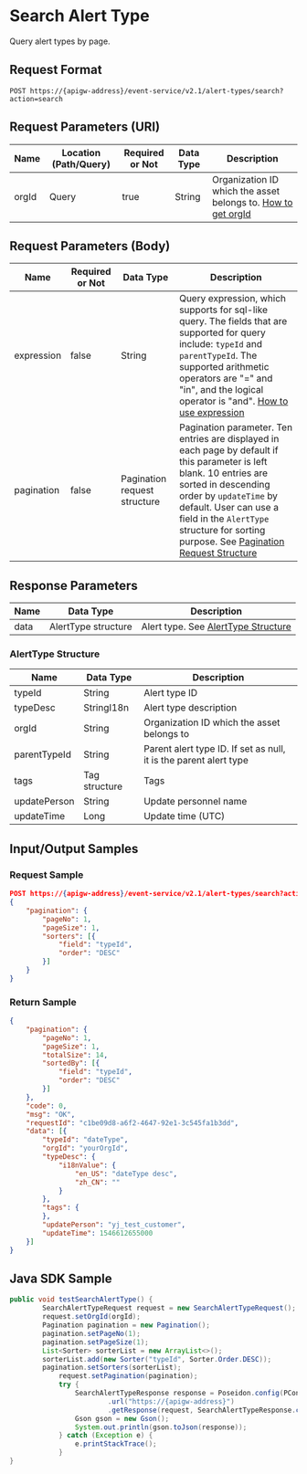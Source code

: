# Search Alert Type



Query alert types by page.

## Request Format

```
POST https://{apigw-address}/event-service/v2.1/alert-types/search?action=search
```

## Request Parameters (URI)

| Name | Location (Path/Query) | Required or Not | Data Type | Description |
|---------------|------------------|----------|-----------|--------------|
| orgId         | Query            | true     | String    | Organization ID which the asset belongs to. [How to get orgId](/docs/api/en/latest/api_faqs#how-to-get-organization-id-orgid-orgid)                |
                                                                 

## Request Parameters (Body)
| Name            | Required or Not | Data Type | Description |
|------|-----------------|-----------|-------------|
| expression         | false    | String   | Query expression, which supports for sql-like query. The fields that are supported for query include: `typeId` and `parentTypeId`. The supported arithmetic operators are "=" and "in", and the logical operator is "and". [How to use expression](/docs/api/en/latest/api_faqs.html#how-to-use-expression)|
| pagination     | false     | Pagination request structure    | Pagination parameter. Ten entries are displayed in each page by default if this parameter is left blank. 10 entries are sorted in descending order by `updateTime` by default. User can use a field in the `AlertType` structure for sorting purpose. See [Pagination Request Structure](/docs/api/en/latest/overview.html#pagination-request-structure) |

## Response Parameters

| Name | Data Type     | Description          |
|-------|----------------|---------------------------|
| data  | AlertType structure  | Alert type. See [AlertType Structure](/docs/api/en/latest/event/search_alert_type.html#id4) |

### AlertType Structure

| Name | Data Type     | Description          |
|----------------|-----------------------|----------|
| typeId        | String                | Alert type ID|
| typeDesc   | StringI18n            | Alert type description|
| orgId          | String                |  Organization ID which the asset belongs to|
| parentTypeId        | String          | Parent alert type ID. If set as null, it is the parent alert type |
| tags        | Tag structure          | Tags|
| updatePerson        | String                | Update personnel name|
| updateTime    | Long                | Update time (UTC)



## Input/Output Samples

### Request Sample

```json
POST https://{apigw-address}/event-service/v2.1/alert-types/search?action=search&orgId=1c499110e8800000
{
	"pagination": {
		"pageNo": 1,
		"pageSize": 1,
		"sorters": [{
			"field": "typeId",
			"order": "DESC"
		}]
	}
}
```

### Return Sample

```json
{
	"pagination": {
		"pageNo": 1,
		"pageSize": 1,
		"totalSize": 14,
		"sortedBy": [{
			"field": "typeId",
			"order": "DESC"
		}]
	},
	"code": 0,
	"msg": "OK",
	"requestId": "c1be09d8-a6f2-4647-92e1-3c545fa1b3dd",
	"data": [{
		"typeId": "dateType",
		"orgId": "yourOrgId",
		"typeDesc": {
			"i18nValue": {
				"en_US": "dateType desc",
				"zh_CN": ""
			}
		},
		"tags": {		
		},
		"updatePerson": "yj_test_customer",
		"updateTime": 1546612655000
	}]
}
```

## Java SDK Sample

```java
public void testSearchAlertType() {  
        SearchAlertTypeRequest request = new SearchAlertTypeRequest();  
        request.setOrgId(orgId);  
        Pagination pagination = new Pagination();  
        pagination.setPageNo(1);  
        pagination.setPageSize(1);  
        List<Sorter> sorterList = new ArrayList<>();  
        sorterList.add(new Sorter("typeId", Sorter.Order.DESC));  
        pagination.setSorters(sorterList);  
	        request.setPagination(pagination);  
	        try {  
	            SearchAlertTypeResponse response = Poseidon.config(PConfig.init().appKey(accessKey).appSecret(secretKey).debug())  
	                    .url("https://{apigw-address}")  
	                    .getResponse(request, SearchAlertTypeResponse.class);  
	            Gson gson = new Gson();  
	            System.out.println(gson.toJson(response));  
	        } catch (Exception e) {  
	            e.printStackTrace();  
	        }  
}
```